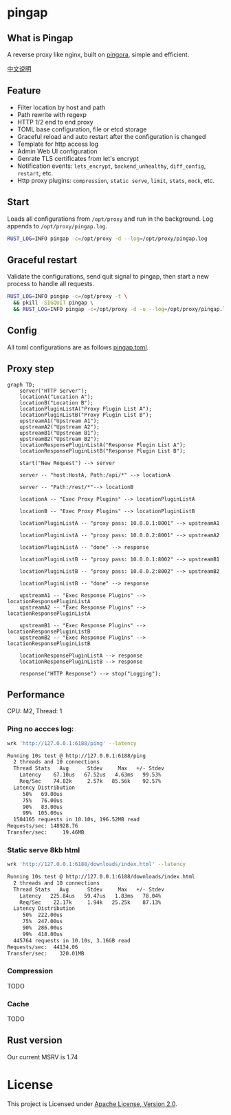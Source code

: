 # pingap

## What is Pingap

A reverse proxy like nginx, built on [pingora](https://github.com/cloudflare/pingora), simple and efficient.

[中文说明](./README_zh.md)

## Feature

- Filter location by host and path
- Path rewrite with regexp
- HTTP 1/2 end to end proxy
- TOML base configuration, file or etcd storage
- Graceful reload and auto restart after the configuration is changed
- Template for http access log
- Admin Web UI configuration
- Genrate TLS certificates from let's encrypt
- Notification events: `lets_encrypt`, `backend_unhealthy`, `diff_config`, `restart`, etc.
- Http proxy plugins: `compression`, `static serve`, `limit`, `stats`, `mock`, etc.

## Start

Loads all configurations from `/opt/proxy` and run in the background. Log appends to `/opt/proxy/pingap.log`.

```bash
RUST_LOG=INFO pingap -c=/opt/proxy -d --log=/opt/proxy/pingap.log
```

## Graceful restart

Validate the configurations, send quit signal to pingap, then start a new process to handle all requests.

```bash
RUST_LOG=INFO pingap -c=/opt/proxy -t \
  && pkill -SIGQUIT pingap \
  && RUST_LOG=INFO pingap -c=/opt/proxy -d -u --log=/opt/proxy/pingap.log
```

## Config

All toml configurations are as follows [pingap.toml](./conf/pingap.toml).

## Proxy step

```mermaid
graph TD;
    server("HTTP Server");
    locationA("Location A");
    locationB("Location B");
    locationPluginListA("Proxy Plugin List A");
    locationPluginListB("Proxy Plugin List B");
    upstreamA1("Upstream A1");
    upstreamA2("Upstream A2");
    upstreamB1("Upstream B1");
    upstreamB2("Upstream B2");
    locationResponsePluginListA("Response Plugin List A");
    locationResponsePluginListB("Response Plugin List B");

    start("New Request") --> server

    server -- "host:HostA, Path:/api/*" --> locationA

    server -- "Path:/rest/*"--> locationB

    locationA -- "Exec Proxy Plugins" --> locationPluginListA

    locationB -- "Exec Proxy Plugins" --> locationPluginListB

    locationPluginListA -- "proxy pass: 10.0.0.1:8001" --> upstreamA1

    locationPluginListA -- "proxy pass: 10.0.0.2:8001" --> upstreamA2

    locationPluginListA -- "done" --> response

    locationPluginListB -- "proxy pass: 10.0.0.1:8002" --> upstreamB1

    locationPluginListB -- "proxy pass: 10.0.0.2:8002" --> upstreamB2

    locationPluginListB -- "done" --> response

    upstreamA1 -- "Exec Response Plugins" --> locationResponsePluginListA
    upstreamA2 -- "Exec Response Plugins" --> locationResponsePluginListA

    upstreamB1 -- "Exec Response Plugins" --> locationResponsePluginListB
    upstreamB2 -- "Exec Response Plugins" --> locationResponsePluginListB

    locationResponsePluginListA --> response
    locationResponsePluginListB --> response

    response("HTTP Response") --> stop("Logging");
```

## Performance

CPU: M2, Thread: 1

### Ping no accces log:

```bash
wrk 'http://127.0.0.1:6188/ping' --latency

Running 10s test @ http://127.0.0.1:6188/ping
  2 threads and 10 connections
  Thread Stats   Avg      Stdev     Max   +/- Stdev
    Latency    67.10us   67.52us   4.63ms   99.53%
    Req/Sec    74.82k     2.57k   85.56k    92.57%
  Latency Distribution
     50%   69.00us
     75%   76.00us
     90%   83.00us
     99%  105.00us
  1504165 requests in 10.10s, 196.52MB read
Requests/sec: 148928.76
Transfer/sec:     19.46MB
```

### Static serve 8kb html

```bash
wrk 'http://127.0.0.1:6188/downloads/index.html' --latency

Running 10s test @ http://127.0.0.1:6188/downloads/index.html
  2 threads and 10 connections
  Thread Stats   Avg      Stdev     Max   +/- Stdev
    Latency   225.84us   59.47us   1.83ms   78.04%
    Req/Sec    22.17k     1.94k   25.25k    87.13%
  Latency Distribution
     50%  222.00us
     75%  247.00us
     90%  286.00us
     99%  418.00us
  445764 requests in 10.10s, 3.16GB read
Requests/sec:  44134.06
Transfer/sec:    320.01MB
```

### Compression

TODO

### Cache

TODO

## Rust version

Our current MSRV is 1.74

# License

This project is Licensed under [Apache License, Version 2.0](./LICENSE).
